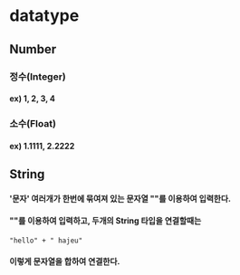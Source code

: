 # datatype

## Number

### 정수(Integer)

#### ex) 1, 2, 3, 4

### 소수(Float)

#### ex) 1.1111, 2.2222

## String

#### '문자' 여러개가 한번에 묶여져 있는 문자열 ""를 이용하여 입력한다.

#### ""를 이용하여 입력하고, 두개의 String 타입을 연결할때는

```"hello" + " hajeu"``` 

#### 이렇게 문자열을 합하여 연결한다.